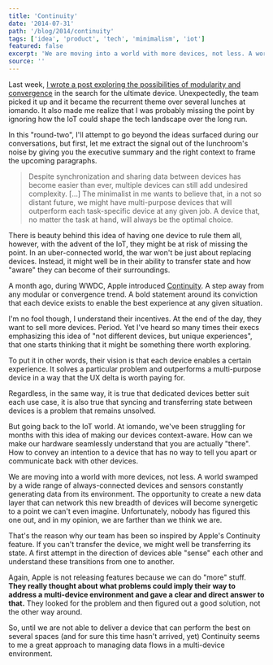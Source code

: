 ```yaml
---
title: 'Continuity'
date: '2014-07-31'
path: '/blog/2014/continuity'
tags: ['idea', 'product', 'tech', 'minimalism', 'iot']
featured: false
excerpt: 'We are moving into a world with more devices, not less. A world swamped by a wide range of always-connected devices and sensors. However, we still have not figured out how to manage state across all of them.'
source: ''
---
```


Last week, [I wrote a post exploring the possibilities of modularity and convergence](/blog/2014/the-ultimate-device) in the search for the ultimate device. Unexpectedly, the team picked it up and it became the recurrent theme over several lunches at iomando. It also made me realize that I was probably missing the point by ignoring how the IoT could shape the tech landscape over the long run.

In this "round-two", I'll attempt to go beyond the ideas surfaced during our conversations, but first, let me extract the signal out of the lunchroom's noise by giving you the executive summary and the right context to frame the upcoming paragraphs.

> Despite synchronization and sharing data between devices has become easier than ever, multiple devices can still add undesired complexity. [...] The minimalist in me wants to believe that, in a not so distant future, we might have multi-purpose devices that will outperform each task-specific device at any given job. A device that, no matter the task at hand, will always be the optimal choice.

There is beauty behind this idea of having one device to rule them all, however, with the advent of the IoT, they might be at risk of missing the point. In an uber-connected world, the war won't be just about replacing devices. Instead, it might well be in their ability to transfer state and how "aware" they can become of their surroundings.

A month ago, during WWDC, Apple introduced [Continuity](https://www.apple.com/macos/continuity/). A step away from any modular or convergence trend. A bold statement around its conviction that each device exists to enable the best experience at any given situation.

I'm no fool though, I understand their incentives. At the end of the day, they want to sell more devices. Period. Yet I've heard so many times their execs emphasizing this idea of "not different devices, but unique experiences", that one starts thinking that it might be something there worth exploring.

To put it in other words, their vision is that each device enables a certain experience. It solves a particular problem and outperforms a multi-purpose device in a way that the UX delta is worth paying for.

Regardless, in the same way, it is true that dedicated devices better suit each use case, it is also true that syncing and transferring state between devices is a problem that remains unsolved.

But going back to the IoT world. At iomando, we've been struggling for months with this idea of making our devices context-aware. How can we make our hardware seamlessly understand that you are actually "there". How to convey an intention to a device that has no way to tell you apart or communicate back with other devices.

We are moving into a world with more devices, not less. A world swamped by a wide range of always-connected devices and sensors constantly generating data from its environment. The opportunity to create a new data layer that can network this new breadth of devices will become synergetic to a point we can't even imagine. Unfortunately, nobody has figured this one out, and in my opinion, we are farther than we think we are.

That's the reason why our team has been so inspired by Apple's Continuity feature. If you can't transfer the device, we might well be transferring its state. A first attempt in the direction of devices able "sense" each other and understand these transitions from one to another.

Again, Apple is not releasing features because we can do "more" stuff. **They really thought about what problems could imply their way to address a multi-device environment and gave a clear and direct answer to that.** They looked for the problem and then figured out a good solution, not the other way around.

So, until we are not able to deliver a device that can perform the best on several spaces (and for sure this time hasn't arrived, yet) Continuity seems to me a great approach to managing data flows in a multi-device environment.
